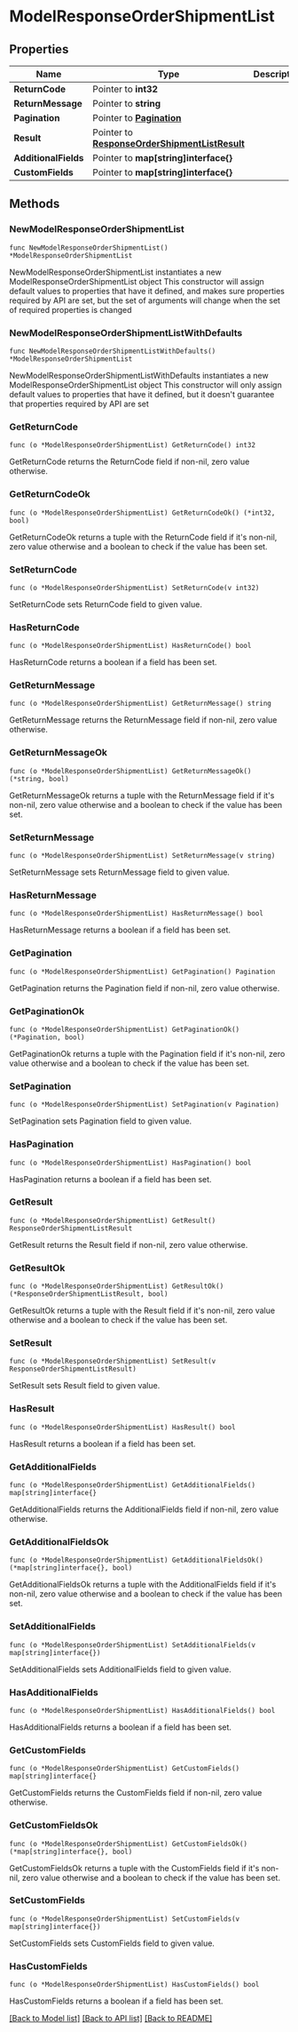 # ModelResponseOrderShipmentList

## Properties

Name | Type | Description | Notes
------------ | ------------- | ------------- | -------------
**ReturnCode** | Pointer to **int32** |  | [optional] 
**ReturnMessage** | Pointer to **string** |  | [optional] 
**Pagination** | Pointer to [**Pagination**](Pagination.md) |  | [optional] 
**Result** | Pointer to [**ResponseOrderShipmentListResult**](ResponseOrderShipmentListResult.md) |  | [optional] 
**AdditionalFields** | Pointer to **map[string]interface{}** |  | [optional] 
**CustomFields** | Pointer to **map[string]interface{}** |  | [optional] 

## Methods

### NewModelResponseOrderShipmentList

`func NewModelResponseOrderShipmentList() *ModelResponseOrderShipmentList`

NewModelResponseOrderShipmentList instantiates a new ModelResponseOrderShipmentList object
This constructor will assign default values to properties that have it defined,
and makes sure properties required by API are set, but the set of arguments
will change when the set of required properties is changed

### NewModelResponseOrderShipmentListWithDefaults

`func NewModelResponseOrderShipmentListWithDefaults() *ModelResponseOrderShipmentList`

NewModelResponseOrderShipmentListWithDefaults instantiates a new ModelResponseOrderShipmentList object
This constructor will only assign default values to properties that have it defined,
but it doesn't guarantee that properties required by API are set

### GetReturnCode

`func (o *ModelResponseOrderShipmentList) GetReturnCode() int32`

GetReturnCode returns the ReturnCode field if non-nil, zero value otherwise.

### GetReturnCodeOk

`func (o *ModelResponseOrderShipmentList) GetReturnCodeOk() (*int32, bool)`

GetReturnCodeOk returns a tuple with the ReturnCode field if it's non-nil, zero value otherwise
and a boolean to check if the value has been set.

### SetReturnCode

`func (o *ModelResponseOrderShipmentList) SetReturnCode(v int32)`

SetReturnCode sets ReturnCode field to given value.

### HasReturnCode

`func (o *ModelResponseOrderShipmentList) HasReturnCode() bool`

HasReturnCode returns a boolean if a field has been set.

### GetReturnMessage

`func (o *ModelResponseOrderShipmentList) GetReturnMessage() string`

GetReturnMessage returns the ReturnMessage field if non-nil, zero value otherwise.

### GetReturnMessageOk

`func (o *ModelResponseOrderShipmentList) GetReturnMessageOk() (*string, bool)`

GetReturnMessageOk returns a tuple with the ReturnMessage field if it's non-nil, zero value otherwise
and a boolean to check if the value has been set.

### SetReturnMessage

`func (o *ModelResponseOrderShipmentList) SetReturnMessage(v string)`

SetReturnMessage sets ReturnMessage field to given value.

### HasReturnMessage

`func (o *ModelResponseOrderShipmentList) HasReturnMessage() bool`

HasReturnMessage returns a boolean if a field has been set.

### GetPagination

`func (o *ModelResponseOrderShipmentList) GetPagination() Pagination`

GetPagination returns the Pagination field if non-nil, zero value otherwise.

### GetPaginationOk

`func (o *ModelResponseOrderShipmentList) GetPaginationOk() (*Pagination, bool)`

GetPaginationOk returns a tuple with the Pagination field if it's non-nil, zero value otherwise
and a boolean to check if the value has been set.

### SetPagination

`func (o *ModelResponseOrderShipmentList) SetPagination(v Pagination)`

SetPagination sets Pagination field to given value.

### HasPagination

`func (o *ModelResponseOrderShipmentList) HasPagination() bool`

HasPagination returns a boolean if a field has been set.

### GetResult

`func (o *ModelResponseOrderShipmentList) GetResult() ResponseOrderShipmentListResult`

GetResult returns the Result field if non-nil, zero value otherwise.

### GetResultOk

`func (o *ModelResponseOrderShipmentList) GetResultOk() (*ResponseOrderShipmentListResult, bool)`

GetResultOk returns a tuple with the Result field if it's non-nil, zero value otherwise
and a boolean to check if the value has been set.

### SetResult

`func (o *ModelResponseOrderShipmentList) SetResult(v ResponseOrderShipmentListResult)`

SetResult sets Result field to given value.

### HasResult

`func (o *ModelResponseOrderShipmentList) HasResult() bool`

HasResult returns a boolean if a field has been set.

### GetAdditionalFields

`func (o *ModelResponseOrderShipmentList) GetAdditionalFields() map[string]interface{}`

GetAdditionalFields returns the AdditionalFields field if non-nil, zero value otherwise.

### GetAdditionalFieldsOk

`func (o *ModelResponseOrderShipmentList) GetAdditionalFieldsOk() (*map[string]interface{}, bool)`

GetAdditionalFieldsOk returns a tuple with the AdditionalFields field if it's non-nil, zero value otherwise
and a boolean to check if the value has been set.

### SetAdditionalFields

`func (o *ModelResponseOrderShipmentList) SetAdditionalFields(v map[string]interface{})`

SetAdditionalFields sets AdditionalFields field to given value.

### HasAdditionalFields

`func (o *ModelResponseOrderShipmentList) HasAdditionalFields() bool`

HasAdditionalFields returns a boolean if a field has been set.

### GetCustomFields

`func (o *ModelResponseOrderShipmentList) GetCustomFields() map[string]interface{}`

GetCustomFields returns the CustomFields field if non-nil, zero value otherwise.

### GetCustomFieldsOk

`func (o *ModelResponseOrderShipmentList) GetCustomFieldsOk() (*map[string]interface{}, bool)`

GetCustomFieldsOk returns a tuple with the CustomFields field if it's non-nil, zero value otherwise
and a boolean to check if the value has been set.

### SetCustomFields

`func (o *ModelResponseOrderShipmentList) SetCustomFields(v map[string]interface{})`

SetCustomFields sets CustomFields field to given value.

### HasCustomFields

`func (o *ModelResponseOrderShipmentList) HasCustomFields() bool`

HasCustomFields returns a boolean if a field has been set.


[[Back to Model list]](../README.md#documentation-for-models) [[Back to API list]](../README.md#documentation-for-api-endpoints) [[Back to README]](../README.md)



